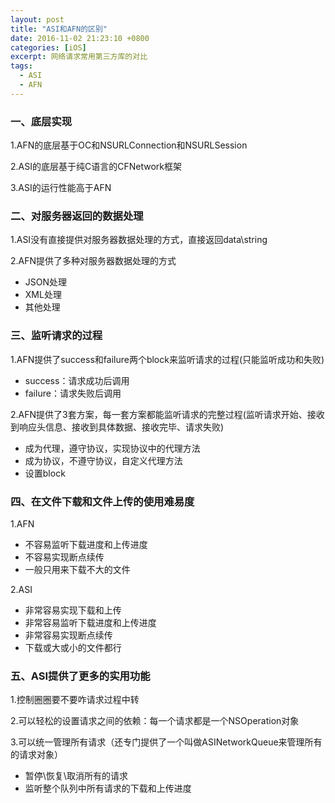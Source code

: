 ```yaml
---
layout: post
title: "ASI和AFN的区别"
date: 2016-11-02 21:23:10 +0800
categories: [iOS]
excerpt: 网络请求常用第三方库的对比
tags:
  - ASI
  - AFN
---
```


### 一、底层实现

1.AFN的底层基于OC和NSURLConnection和NSURLSession

2.ASI的底层基于纯C语言的CFNetwork框架

3.ASI的运行性能高于AFN

###  二、对服务器返回的数据处理

1.ASI没有直接提供对服务器数据处理的方式，直接返回data\string

2.AFN提供了多种对服务器数据处理的方式

* JSON处理
* XML处理
* 其他处理


### 三、监听请求的过程

 1.AFN提供了success和failure两个block来监听请求的过程(只能监听成功和失败)

* success：请求成功后调用
* failure：请求失败后调用

 2.AFN提供了3套方案，每一套方案都能监听请求的完整过程(监听请求开始、接收到响应头信息、接收到具体数据、接收完毕、请求失败)

* 成为代理，遵守协议，实现协议中的代理方法
* 成为协议，不遵守协议，自定义代理方法
* 设置block


### 四、在文件下载和文件上传的使用难易度

 1.AFN

* 不容易监听下载进度和上传进度
* 不容易实现断点续传
* 一般只用来下载不大的文件


 2.ASI

* 非常容易实现下载和上传
* 非常容易监听下载进度和上传进度
* 非常容易实现断点续传
* 下载或大或小的文件都行


### 五、ASI提供了更多的实用功能

1.控制圈圈要不要咋请求过程中转

2.可以轻松的设置请求之间的依赖：每一个请求都是一个NSOperation对象

3.可以统一管理所有请求（还专门提供了一个叫做ASINetworkQueue来管理所有的请求对象）

* 暂停\恢复\取消所有的请求
* 监听整个队列中所有请求的下载和上传进度